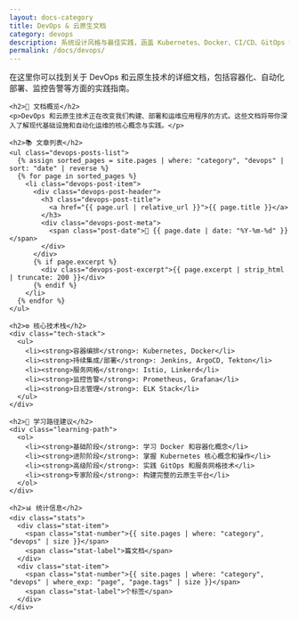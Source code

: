 ```yaml
---
layout: docs-category
title: DevOps & 云原生文档
category: devops
description: 系统设计风格与最佳实践，涵盖 Kubernetes、Docker、CI/CD、GitOps 等云原生技术。
permalink: /docs/devops/
---
```


<div class="docs-category">
  <div class="docs-content-wrapper">
    <p>在这里你可以找到关于 DevOps 和云原生技术的详细文档，包括容器化、自动化部署、监控告警等方面的实践指南。</p>

    <h2>📖 文档概览</h2>
    <p>DevOps 和云原生技术正在改变我们构建、部署和运维应用程序的方式。这些文档将带你深入了解现代基础设施和自动化运维的核心概念与实践。</p>

    <h2>📚 文章列表</h2>
    <ul class="devops-posts-list">
      {% assign sorted_pages = site.pages | where: "category", "devops" | sort: "date" | reverse %}
      {% for page in sorted_pages %}
        <li class="devops-post-item">
          <div class="devops-post-header">
            <h3 class="devops-post-title">
              <a href="{{ page.url | relative_url }}">{{ page.title }}</a>
            </h3>
            <div class="devops-post-meta">
              <span class="post-date">📅 {{ page.date | date: "%Y-%m-%d" }}</span>
            </div>
          </div>
          {% if page.excerpt %}
            <div class="devops-post-excerpt">{{ page.excerpt | strip_html | truncate: 200 }}</div>
          {% endif %}
        </li>
      {% endfor %}
    </ul>

    <h2>⚙️ 核心技术栈</h2>
    <div class="tech-stack">
      <ul>
        <li><strong>容器编排</strong>: Kubernetes, Docker</li>
        <li><strong>持续集成/部署</strong>: Jenkins, ArgoCD, Tekton</li>
        <li><strong>服务网格</strong>: Istio, Linkerd</li>
        <li><strong>监控告警</strong>: Prometheus, Grafana</li>
        <li><strong>日志管理</strong>: ELK Stack</li>
      </ul>
    </div>

    <h2>🎯 学习路径建议</h2>
    <div class="learning-path">
      <ol>
        <li><strong>基础阶段</strong>: 学习 Docker 和容器化概念</li>
        <li><strong>进阶阶段</strong>: 掌握 Kubernetes 核心概念和操作</li>
        <li><strong>高级阶段</strong>: 实践 GitOps 和服务网格技术</li>
        <li><strong>专家阶段</strong>: 构建完整的云原生平台</li>
      </ol>
    </div>

    <h2>📊 统计信息</h2>
    <div class="stats">
      <div class="stat-item">
        <span class="stat-number">{{ site.pages | where: "category", "devops" | size }}</span>
        <span class="stat-label">篇文档</span>
      </div>
      <div class="stat-item">
        <span class="stat-number">{{ site.pages | where: "category", "devops" | where_exp: "page", "page.tags" | size }}</span>
        <span class="stat-label">个标签</span>
      </div>
    </div>
  </div>
</div>